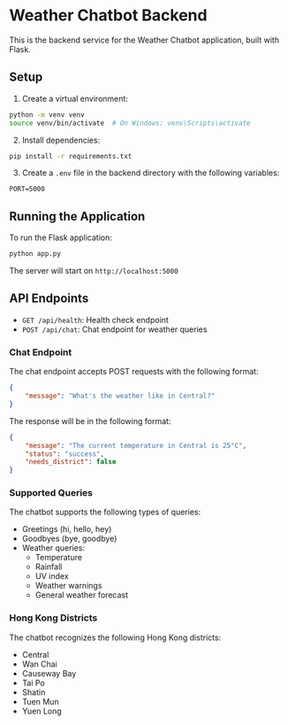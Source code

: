 # Weather Chatbot Backend

This is the backend service for the Weather Chatbot application, built with Flask.

## Setup

1. Create a virtual environment:
```bash
python -m venv venv
source venv/bin/activate  # On Windows: venv\Scripts\activate
```

2. Install dependencies:
```bash
pip install -r requirements.txt
```

3. Create a `.env` file in the backend directory with the following variables:
```
PORT=5000
```

## Running the Application

To run the Flask application:
```bash
python app.py
```

The server will start on `http://localhost:5000`

## API Endpoints

- `GET /api/health`: Health check endpoint
- `POST /api/chat`: Chat endpoint for weather queries

### Chat Endpoint

The chat endpoint accepts POST requests with the following format:
```json
{
    "message": "What's the weather like in Central?"
}
```

The response will be in the following format:
```json
{
    "message": "The current temperature in Central is 25°C",
    "status": "success",
    "needs_district": false
}
```

### Supported Queries

The chatbot supports the following types of queries:
- Greetings (hi, hello, hey)
- Goodbyes (bye, goodbye)
- Weather queries:
  - Temperature
  - Rainfall
  - UV index
  - Weather warnings
  - General weather forecast

### Hong Kong Districts

The chatbot recognizes the following Hong Kong districts:
- Central
- Wan Chai
- Causeway Bay
- Tai Po
- Shatin
- Tuen Mun
- Yuen Long 
